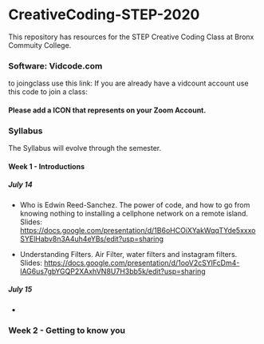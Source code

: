 # CreativeCoding-STEP-2020

This repository has resources for the STEP Creative Coding Class at Bronx Commuity College. 

### Software: Vidcode.com
to joingclass use this link:
If you are already have a vidcount account use this code to join a class:  

#### Please add a ICON that represents on your Zoom Account. 

### Syllabus 
The Syllabus will evolve through the semester. 

#### Week 1 - Introductions
##### July 14
- Who is Edwin Reed-Sanchez. The power of code, and how to go from knowing nothing to installing a cellphone network on a remote island. Slides: https://docs.google.com/presentation/d/1B6oHCOiXYakWqqTYde5xxxoSYElHabv8n3A4uh4eYBs/edit?usp=sharing  

- Understanding Filters.  Air Filter, water filters and instagram filters.  Slides: https://docs.google.com/presentation/d/1ooV2cSYlFcDm4-lAG6us7gbYGQP2XAxhVN8U7H3bb5k/edit?usp=sharing

##### July 15
- 


### Week 2 - Getting to know you